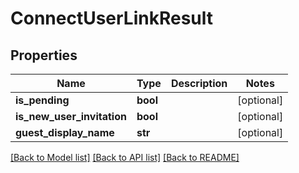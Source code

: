 # ConnectUserLinkResult

## Properties
Name | Type | Description | Notes
------------ | ------------- | ------------- | -------------
**is_pending** | **bool** |  | [optional] 
**is_new_user_invitation** | **bool** |  | [optional] 
**guest_display_name** | **str** |  | [optional] 

[[Back to Model list]](../README.md#documentation-for-models) [[Back to API list]](../README.md#documentation-for-api-endpoints) [[Back to README]](../README.md)


